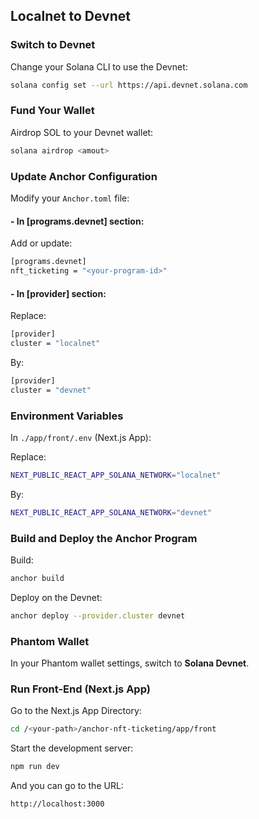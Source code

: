 ## Localnet to Devnet

### Switch to Devnet

Change your Solana CLI to use the Devnet:

```bash
solana config set --url https://api.devnet.solana.com
```


### Fund Your Wallet

Airdrop SOL to your Devnet wallet:

```bash
solana airdrop <amout>
```


### Update Anchor Configuration

Modify your `Anchor.toml` file:


#### - In [programs.devnet] section:

Add or update:

```bash
[programs.devnet]
nft_ticketing = "<your-program-id>"
```

#### - In [provider] section:

Replace:

```bash
[provider]
cluster = "localnet"
```

By:

```bash
[provider]
cluster = "devnet"
```


### Environment Variables

In  `./app/front/.env` (Next.js App):

Replace:

```bash
NEXT_PUBLIC_REACT_APP_SOLANA_NETWORK="localnet"
```

By:

```bash
NEXT_PUBLIC_REACT_APP_SOLANA_NETWORK="devnet"
```


### Build and Deploy the Anchor Program

Build:

```bash
anchor build
```

Deploy on the Devnet:

```bash
anchor deploy --provider.cluster devnet
```


### Phantom Wallet

In your Phantom wallet settings, switch to **Solana Devnet**.


### Run Front-End (Next.js App)

Go to the Next.js App Directory:

```bash
cd /<your-path>/anchor-nft-ticketing/app/front
```

Start the development server:

```bash
npm run dev
```

And you can go to the URL:

```bash
http://localhost:3000
```
